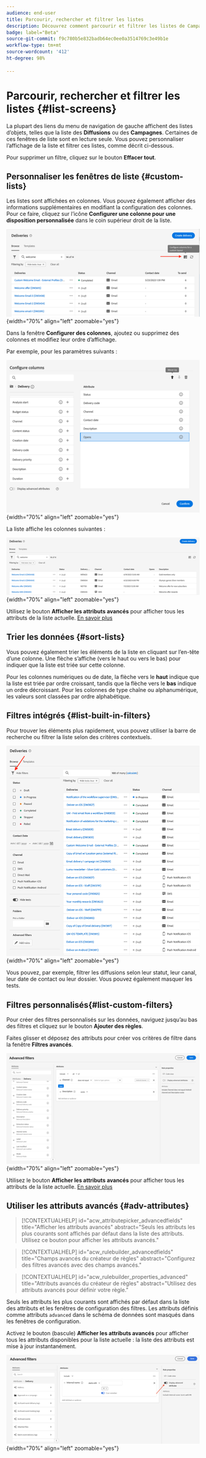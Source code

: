 ```yaml
---
audience: end-user
title: Parcourir, rechercher et filtrer les listes
description: Découvrez comment parcourir et filtrer les listes de Campaign Web v8
badge: label="Beta"
source-git-commit: f9c780b5e832badb64ec0ee0a3514769c3e49b1e
workflow-type: tm+mt
source-wordcount: '412'
ht-degree: 98%

---
```



# Parcourir, rechercher et filtrer les listes {#list-screens}

La plupart des liens du menu de navigation de gauche affichent des listes d’objets, telles que la liste des **Diffusions** ou des **Campagnes**. Certaines de ces fenêtres de liste sont en lecture seule. Vous pouvez personnaliser l’affichage de la liste et filtrer ces listes, comme décrit ci-dessous.

Pour supprimer un filtre, cliquez sur le bouton **Effacer tout**.

## Personnaliser les fenêtres de liste {#custom-lists}

Les listes sont affichées en colonnes. Vous pouvez également afficher des informations supplémentaires en modifiant la configuration des colonnes. Pour ce faire, cliquez sur l’icône **Configurer une colonne pour une disposition personnalisée** dans le coin supérieur droit de la liste.

![](assets/config-columns.png){width="70%" align="left" zoomable="yes"}

Dans la fenêtre **Configurer des colonnes**, ajoutez ou supprimez des colonnes et modifiez leur ordre d’affichage.

Par exemple, pour les paramètres suivants :

![](assets/columns.png){width="70%" align="left" zoomable="yes"}

La liste affiche les colonnes suivantes :

![](assets/column-sample.png){width="70%" align="left" zoomable="yes"}

Utilisez le bouton **Afficher les attributs avancés** pour afficher tous les attributs de la liste actuelle. [En savoir plus](#adv-attributes)

## Trier les données {#sort-lists}

Vous pouvez également trier les éléments de la liste en cliquant sur l’en-tête d’une colonne. Une flèche s’affiche (vers le haut ou vers le bas) pour indiquer que la liste est triée sur cette colonne.

Pour les colonnes numériques ou de date, la flèche vers le **haut** indique que la liste est triée par ordre croissant, tandis que la flèche vers le **bas** indique un ordre décroissant. Pour les colonnes de type chaîne ou alphanumérique, les valeurs sont classées par ordre alphabétique.

## Filtres intégrés {#list-built-in-filters}

Pour trouver les éléments plus rapidement, vous pouvez utiliser la barre de recherche ou filtrer la liste selon des critères contextuels.

![](assets/filter.png){width="70%" align="left" zoomable="yes"}

Vous pouvez, par exemple, filtrer les diffusions selon leur statut, leur canal, leur date de contact ou leur dossier. Vous pouvez également masquer les tests.

## Filtres personnalisés{#list-custom-filters}

Pour créer des filtres personnalisés sur les données, naviguez jusqu’au bas des filtres et cliquez sur le bouton **Ajouter des règles**.

Faites glisser et déposez des attributs pour créer vos critères de filtre dans la fenêtre **Filtres avancés**.

![](assets/custom-filter.png){width="70%" align="left" zoomable="yes"}

Utilisez le bouton **Afficher les attributs avancés** pour afficher tous les attributs de la liste actuelle. [En savoir plus](#adv-attributes)

## Utiliser les attributs avancés {#adv-attributes}

>[!CONTEXTUALHELP]
>id="acw_attributepicker_advancedfields"
>title="Afficher les attributs avancés"
>abstract="Seuls les attributs les plus courants sont affichés par défaut dans la liste des attributs. Utilisez ce bouton pour afficher les attributs avancés."

>[!CONTEXTUALHELP]
>id="acw_rulebuilder_advancedfields"
>title="Champs avancés du créateur de règles"
>abstract="Configurez des filtres avancés avec des champs avancés."

>[!CONTEXTUALHELP]
>id="acw_rulebuilder_properties_advanced"
>title="Attributs avancés du créateur de règles"
>abstract="Utilisez des attributs avancés pour définir votre règle."


Seuls les attributs les plus courants sont affichés par défaut dans la liste des attributs et les fenêtres de configuration des filtres. Les attributs définis comme attributs `advanced` dans le schéma de données sont masqués dans les fenêtres de configuration.

Activez le bouton (bascule) **Afficher les attributs avancés** pour afficher tous les attributs disponibles pour la liste actuelle : la liste des attributs est mise à jour instantanément.


![](assets/adv-toggle.png){width="70%" align="left" zoomable="yes"}
